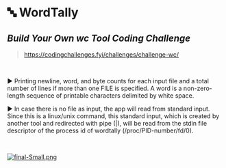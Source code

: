 # :abc:  WordTally
## _Build Your Own wc Tool Coding Challenge_
> https://codingchallenges.fyi/challenges/challenge-wc/

<br>

:arrow_forward: Printing newline, word, and byte counts for each input file and a total number of lines if more than one FILE is specified. 
A word is a non-zero-length sequence of printable characters delimited by white space.

:arrow_forward: In case there is no file as input, the app will read from standard input. 
Since this is a linux/unix command, this standard input,
which is created by another tool and redirected with pipe (|),
will be read from the stdin file descriptor of the process id of wordtally
(/proc/PID-number/fd/0).

<br>

[![final-Small.png](https://i.postimg.cc/DfLpz7ky/final-Small.png)](https://moviesondemand.io)
